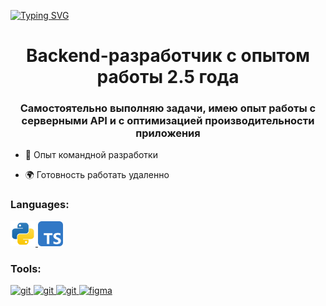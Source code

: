 [![Typing SVG](https://readme-typing-svg.herokuapp.com?font=Fira+Code&pause=1000&width=435&lines=bun+run+resume.tsx)](https://git.io/typing-svg)

<h1 align="center">Backend-разработчик с опытом работы 2.5 года</h1>
<h3 align="center">Самостоятельно выполняю задачи, имею опыт работы с серверными API и с оптимизацией производительности приложения</h3>

- 🌱 Опыт командной разработки

- 🌍 Готовность работать удаленно

### Languages:
<p align="left"> 
<a href="https://www.python.org" target="_blank" rel="noreferrer"> <img src="https://github.com/nbormintsev/nbormintsev/blob/main/icons/python.svg" alt="python" width="40" height="40"/> </a> 
<a href="https://www.typescriptlang.org" target="_blank" rel="noreferrer"> <img src="https://github.com/nbormintsev/nbormintsev/blob/main/icons/typescript.svg" alt="python" width="40" height="40"/> </a>
</p>

### Tools:
<p align="left"> 
<a href="https://www.jetbrains.com/pycharm/" target="_blank" rel="noreferrer"> <img src="https://raw.githubusercontent.com/daniilshat/daniilshat/2583381c09497c680369e95dce7e029d93484d94/icons/PyCharm.svg" alt="git" width="40" height="40"/> </a> 
<a href="https://www.jetbrains.com/webstorm/" target="_blank" rel="noreferrer"> <img src="https://raw.githubusercontent.com/daniilshat/daniilshat/2583381c09497c680369e95dce7e029d93484d94/icons/WebStorm.svg" alt="git" width="40" height="40"/> </a> 
<a href="https://code.visualstudio.com/" target="_blank" rel="noreferrer"> <img src="https://raw.githubusercontent.com/daniilshat/daniilshat/2583381c09497c680369e95dce7e029d93484d94/icons/VS-code.svg" alt="git" width="40" height="40"/> </a> 
<a href="https://www.figma.com/" target="_blank" rel="noreferrer"> <img src="https://raw.githubusercontent.com/daniilshat/daniilshat/2d7eafe5250314b3d422c86b35de062e0f1f5178/icons/figma.svg" alt="figma" width="30" height="40"/> </a> 
</p>
